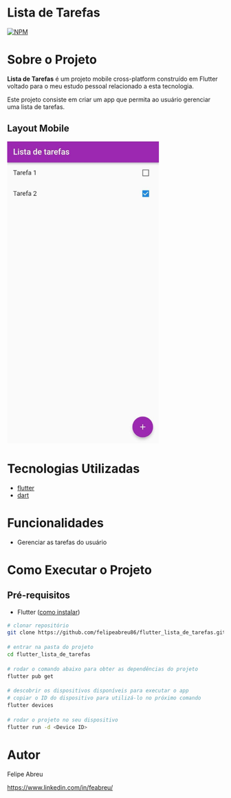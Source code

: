 # Lista de Tarefas
[![NPM](https://img.shields.io/npm/l/react)](https://github.com/felipeabreu86/flutter_lista_de_tarefas/blob/main/LICENSE) 

# Sobre o Projeto

**Lista de Tarefas** é um projeto mobile cross-platform construído em Flutter voltado para o meu estudo pessoal relacionado a esta tecnologia.

Este projeto consiste em criar um app que permita ao usuário gerenciar uma lista de tarefas.

## Layout Mobile
<img src="https://github.com/felipeabreu86/flutter_lista_de_tarefas/blob/main/assets/screens/mobile1.jpeg" height="700" alt="Mobile 1">

# Tecnologias Utilizadas
- [flutter](https://flutter.dev/ "flutter")
- [dart](https://dart.dev/ "dart")

# Funcionalidades
- Gerenciar as tarefas do usuário 

# Como Executar o Projeto

## Pré-requisitos
- Flutter ([como instalar](https://flutter.dev/docs/get-started/install "Como instalar o Flutter"))

```bash
# clonar repositório
git clone https://github.com/felipeabreu86/flutter_lista_de_tarefas.git

# entrar na pasta do projeto
cd flutter_lista_de_tarefas

# rodar o comando abaixo para obter as dependências do projeto
flutter pub get

# descobrir os dispositivos disponíveis para executar o app
# copiar o ID do dispositivo para utilizá-lo no próximo comando 
flutter devices

# rodar o projeto no seu dispositivo
flutter run -d <Device ID>
```

# Autor

Felipe Abreu

https://www.linkedin.com/in/feabreu/